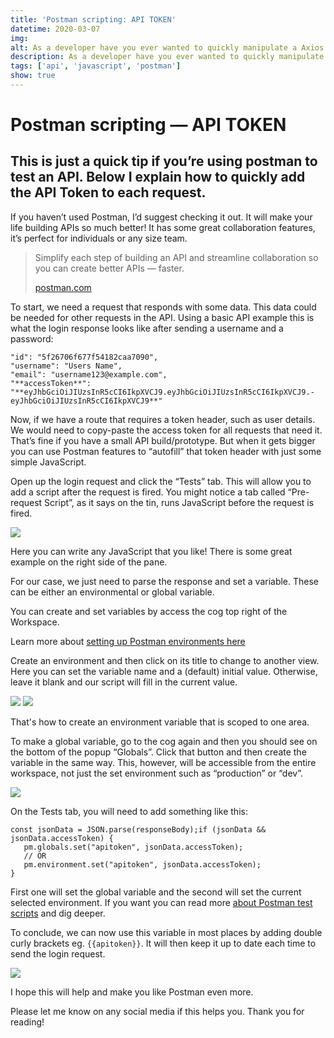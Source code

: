 ```yaml
---
title: 'Postman scripting: API TOKEN'
datetime: 2020-03-07
img: 
alt: As a developer have you ever wanted to quickly manipulate a Axios request?
description: As a developer have you ever wanted to quickly manipulate a Axios request?
tags: ['api', 'javascript', 'postman']
show: true
---
```



# Postman scripting — API TOKEN

## This is just a quick tip if you’re using postman to test an API. Below I explain how to quickly add the API Token to each request.

If you haven’t used Postman, I’d suggest checking it out. It will make your life building APIs so much better! It has some great collaboration features, it’s perfect for individuals or any size team.

<blockquote>
Simplify each step of building an API and streamline collaboration so you can create better APIs — faster.
  
[postman.com](https://www.postman.com/)
</blockquote>

To start, we need a request that responds with some data. This data could be needed for other requests in the API. Using a basic API example this is what the login response looks like after sending a username and a password:

```
"id": "5f26706f677f54182caa7090",  
"username": "Users Name",  
"email": "username123@example.com",  
"**accessToken**": "**eyJhbGciOiJIUzsInR5cCI6IkpXVCJ9.eyJhbGciOiJIUzsInR5cCI6IkpXVCJ9.-eyJhbGciOiJIUzsInR5cCI6IkpXVCJ9**"
```

Now, if we have a route that requires a token header, such as user details. We would need to copy-paste the access token for all requests that need it. That’s fine if you have a small API build/prototype. But when it gets bigger you can use Postman features to “autofill” that token header with just some simple JavaScript.

Open up the login request and click the “Tests” tab. This will allow you to add a script after the request is fired. You might notice a tab called “Pre-request Script”, as it says on the tin, runs JavaScript before the request is fired.

![](https://miro.medium.com/max/700/1*LBaQcypoB4QXQzPvfke9dQ.png)

Here you can write any JavaScript that you like! There is some great example on the right side of the pane.

For our case, we just need to parse the response and set a variable. These can be either an environmental or global variable.

You can create and set variables by access the cog top right of the Workspace.

Learn more about [setting up Postman environments here](https://learning.postman.com/docs/sending-requests/managing-environments/)

Create an environment and then click on its title to change to another view. Here you can set the variable name and a (default) initial value. Otherwise, leave it blank and our script will fill in the current value.

![](https://miro.medium.com/max/700/1*vLtWzqy_3tlyHYnZEdA9sQ.png)
![](https://miro.medium.com/max/707/1*0gZH5tbaunI2L0DdtAFRPQ.png)

That's how to create an environment variable that is scoped to one area.

To make a global variable, go to the cog again and then you should see on the bottom of the popup “Globals”. Click that button and then create the variable in the same way. This, however, will be accessible from the entire workspace, not just the set environment such as “production” or “dev”.

![](https://miro.medium.com/max/703/1*T80Ckhx3tAd-PRtPPEOERw.png)

On the Tests tab, you will need to add something like this:
```
const jsonData = JSON.parse(responseBody);if (jsonData && jsonData.accessToken) {  
   pm.globals.set("apitoken", jsonData.accessToken);  
   // OR  
   pm.environment.set("apitoken", jsonData.accessToken);  
}
```
First one will set the global variable and the second will set the current selected environment. If you want you can read more [about Postman test scripts](https://learning.postman.com/docs/writing-scripts/test-scripts/) and dig deeper.

To conclude, we can now use this variable in most places by adding double curly brackets eg. `{{apitoken}}`. It will then keep it up to date each time to send the login request.

![](https://miro.medium.com/max/822/1*N-iymgXKFW90u-mr0kEoCg.png)

I hope this will help and make you like Postman even more.

Please let me know on any social media if this helps you. Thank you for reading!
